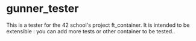 # gunner_tester
This is a tester for the 42 school's project ft_container. It is intended to be extensible : you can add more tests or other container to be tested..
